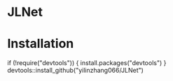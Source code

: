 # JLNet
# Installation
if (!require("devtools")) {
  install.packages("devtools")
}
devtools::install_github("yilinzhang066/JLNet")
